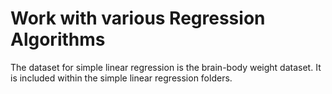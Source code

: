 # Work with various Regression Algorithms


The dataset for simple linear regression is the brain-body weight dataset.
It is included within the simple linear regression folders. 
